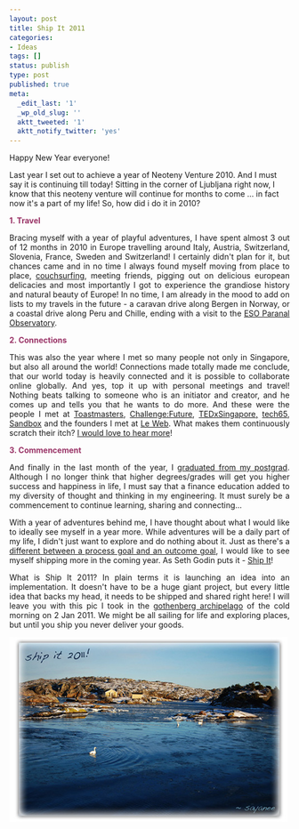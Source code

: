 ```yaml
---
layout: post
title: Ship It 2011
categories:
- Ideas
tags: []
status: publish
type: post
published: true
meta:
  _edit_last: '1'
  _wp_old_slug: ''
  aktt_tweeted: '1'
  aktt_notify_twitter: 'yes'
---
```

Happy New Year everyone!

Last year I set out to achieve a year of Neoteny Venture 2010. And I must say it is continuing till today! Sitting in the corner of Ljubljana right now, I know that this neoteny venture will continue for months to come ... in fact now it's a part of my life! So, how did i do it in 2010?

<span style="color: #993366;"><strong>1. Travel</strong></span>
<p style="text-align: justify;">Bracing myself with a year of playful adventures, I have spent almost 3 out of 12 months in 2010 in Europe travelling around Italy, Austria, Switzerland, Slovenia, France, Sweden and Switzerland! I certainly didn't plan for it, but chances came and in no time I always found myself moving from place to place, <a href="http://www.couchsurfing.org/">couchsurfing</a>, meeting friends, pigging out on delicious european delicacies and most importantly I got to experience the grandiose history and natural beauty of Europe! In no time, I am already in the mood to add on lists to my travels in the future - a caravan drive along Bergen in Norway, or a coastal drive along Peru and Chille, ending with a visit to the <a href="http://www.eso.org/public/teles-instr/vlt.html">ESO Paranal Observatory</a>.</p>
<span style="color: #993366;"><strong>2. Connections</strong></span>
<p style="text-align: justify;">This was also the year where I met so many people not only in Singapore, but also all around the world! Connections made totally made me conclude, that our world today is heavily connected and it is possible to collaborate online globally. And yes, top it up with personal meetings and travel! Nothing beats talking to someone who is an initiator and creator, and he comes up and tells you that he wants to do more. And these were the people I met at <a href="http://www.toastmasters.org/">Toastmasters</a>, <a href="http://challengefuture.org/">Challenge:Future</a>, <a href="http://www.tedxsingapore.sg/">TEDxSingapore,</a> <a href="http://tech65.org/">tech65</a>, <a href="http://www.sandbox-network.com/">Sandbox</a> and the founders I met at <a href="http://www.leweb.net/">Le Web</a>. What makes them continuously scratch their itch? <a href="http://www.tech65.org/category/podcast/pulse/">I would love to hear more</a>!</p>
<span style="color: #993366;"><strong>3. Commencement</strong></span>
<p style="text-align: justify;">And finally in the last month of the year, I <a href="http://www.business.smu.edu.sg/maf/">graduated from my postgrad</a>. Although I no longer think that higher degrees/grades will get you higher success and happiness in life, I must say that a finance education added to my diversity of thought and thinking in my engineering. It must surely be a commencement to continue learning, sharing and connecting...</p>
<p style="text-align: justify;">With a year of adventures behind me, I have thought about what I would like to ideally see myself in a year more. While adventures will be a daily part of my life, I didn't just want to explore and do nothing about it. Just as there's a <a href="http://getitdone.quickanddirtytips.com/how-to-set-the-right-goals.aspx">different between a process goal and an outcome goal</a>, I would like to see myself shipping more in the coming year. As Seth Godin puts it - <a href="http://sethgodin.typepad.com/seths_blog/2010/06/fear-of-shipping.html">Ship It</a>!</p>
<p style="text-align: justify;">What is Ship It 2011? In plain terms it is launching an idea into an implementation. It doesn't have to be a huge giant project, but every little idea that backs my head, it needs to be shipped and shared right here! I will leave you with this pic I took in the <a href="http://en.wikipedia.org/wiki/Southern_Gothenburg_Archipelago">gothenberg archipelago</a> of the cold morning on 2 Jan 2011. We might be all sailing for life and exploring places, but until you ship you never deliver your goods.</p>
<p style="text-align: justify;"><img class="aligncenter size-full wp-image-859" title="shipit_s" src="/img/shipit_s.jpg" alt="" width="500" height="332" /></p>
